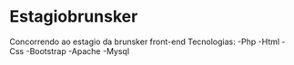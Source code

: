 # Estagiobrunsker
 Concorrendo ao estagio da brunsker front-end
Tecnologias:
-Php
-Html
-Css
-Bootstrap
-Apache
-Mysql
